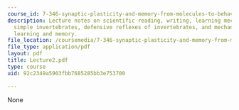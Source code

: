 ```yaml
---
course_id: 7-346-synaptic-plasticity-and-memory-from-molecules-to-behavior-fall-2007
description: Lecture notes on scientific reading, writing, learning mechanisms of
  simple invertebrates, defensive reflexes of invertebrates, and mechanisms underlying
  learning and memory.
file_location: /coursemedia/7-346-synaptic-plasticity-and-memory-from-molecules-to-behavior-fall-2007/92c2349a5903fbb7685285bb3e753700_Lecture2.pdf
file_type: application/pdf
layout: pdf
title: Lecture2.pdf
type: course
uid: 92c2349a5903fbb7685285bb3e753700

---
```

None